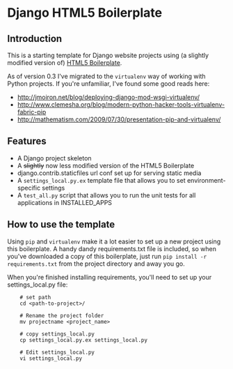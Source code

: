 # Django HTML5 Boilerplate

## Introduction

This is a starting template for Django website projects using (a slightly modified version of)
[HTML5 Boilerplate](http://html5boilerplate.com).

As of version 0.3 I've migrated to the `virtualenv` way of working with Python projects. If you're unfamiliar, I've found some good reads here:

* http://jmoiron.net/blog/deploying-django-mod-wsgi-virtualenv/
* http://www.clemesha.org/blog/modern-python-hacker-tools-virtualenv-fabric-pip
* http://mathematism.com/2009/07/30/presentation-pip-and-virtualenv/


## Features

* A Django project skeleton
* A <span style="text-decoration: line-through">slightly</span> now less modified version of the HTML5 Boilerplate
* django.contrib.staticfiles url conf set up for serving static media
* A `settings_local.py.ex` template file that allows you to set environment-specific settings
* A `test_all.py` script that allows you to run the unit tests for all applications in INSTALLED_APPS


## How to use the template

Using `pip` and `virtualenv` make it a lot easier to set up a new project using this boilerplate. A handy dandy requirements.txt file is included, 
so when you've downloaded a copy of this boilerplate, just run `pip install -r requirements.txt` from the project directory and away you go.

When you're finished installing requirements, you'll need to set up your settings\_local.py file:

        # set path
        cd <path-to-project>/
        
        # Rename the project folder 
        mv projectname <project_name>
        
        # copy settings_local.py
        cp settings_local.py.ex settings_local.py
        
        # Edit settings_local.py
        vi settings_local.py
        



